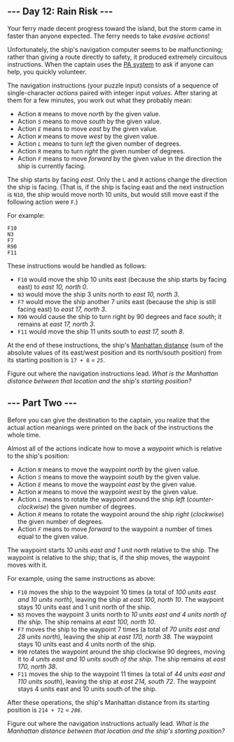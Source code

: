 ## --- Day 12: Rain Risk ---

Your ferry made decent progress toward the island, but the storm came in <span title="At least it wasn't a Category Six!">faster than anyone expected</span>. The ferry needs to take _evasive actions_!

Unfortunately, the ship's navigation computer seems to be malfunctioning; rather than giving a route directly to safety, it produced extremely circuitous instructions. When the captain uses the [PA system](https://en.wikipedia.org/wiki/Public_address_system) to ask if anyone can help, you quickly volunteer.

The navigation instructions (your puzzle input) consists of a sequence of single-character _actions_ paired with integer input _values_. After staring at them for a few minutes, you work out what they probably mean:

*   Action _`N`_ means to move _north_ by the given value.
*   Action _`S`_ means to move _south_ by the given value.
*   Action _`E`_ means to move _east_ by the given value.
*   Action _`W`_ means to move _west_ by the given value.
*   Action _`L`_ means to turn _left_ the given number of degrees.
*   Action _`R`_ means to turn _right_ the given number of degrees.
*   Action _`F`_ means to move _forward_ by the given value in the direction the ship is currently facing.

The ship starts by facing _east_. Only the `L` and `R` actions change the direction the ship is facing. (That is, if the ship is facing east and the next instruction is `N10`, the ship would move north 10 units, but would still move east if the following action were `F`.)

For example:

    F10
    N3
    F7
    R90
    F11

These instructions would be handled as follows:

*   `F10` would move the ship 10 units east (because the ship starts by facing east) to _east 10, north 0_.
*   `N3` would move the ship 3 units north to _east 10, north 3_.
*   `F7` would move the ship another 7 units east (because the ship is still facing east) to _east 17, north 3_.
*   `R90` would cause the ship to turn right by 90 degrees and face _south_; it remains at _east 17, north 3_.
*   `F11` would move the ship 11 units south to _east 17, south 8_.

At the end of these instructions, the ship's [Manhattan distance](https://en.wikipedia.org/wiki/Manhattan_distance) (sum of the absolute values of its east/west position and its north/south position) from its starting position is `17 + 8` = _`25`_.

Figure out where the navigation instructions lead. _What is the Manhattan distance between that location and the ship's starting position?_

## --- Part Two ---

Before you can give the destination to the captain, you realize that the actual action meanings were printed on the back of the instructions the whole time.

Almost all of the actions indicate how to move a _waypoint_ which is relative to the ship's position:

*   Action _`N`_ means to move the waypoint _north_ by the given value.
*   Action _`S`_ means to move the waypoint _south_ by the given value.
*   Action _`E`_ means to move the waypoint _east_ by the given value.
*   Action _`W`_ means to move the waypoint _west_ by the given value.
*   Action _`L`_ means to rotate the waypoint around the ship _left_ (_counter-clockwise_) the given number of degrees.
*   Action _`R`_ means to rotate the waypoint around the ship _right_ (_clockwise_) the given number of degrees.
*   Action _`F`_ means to move _forward_ to the waypoint a number of times equal to the given value.

The waypoint starts _10 units east and 1 unit north_ relative to the ship. The waypoint is relative to the ship; that is, if the ship moves, the waypoint moves with it.

For example, using the same instructions as above:

*   `F10` moves the ship to the waypoint 10 times (a total of _100 units east and 10 units north_), leaving the ship at _east 100, north 10_. The waypoint stays 10 units east and 1 unit north of the ship.
*   `N3` moves the waypoint 3 units north to _10 units east and 4 units north of the ship_. The ship remains at _east 100, north 10_.
*   `F7` moves the ship to the waypoint 7 times (a total of _70 units east and 28 units north_), leaving the ship at _east 170, north 38_. The waypoint stays 10 units east and 4 units north of the ship.
*   `R90` rotates the waypoint around the ship clockwise 90 degrees, moving it to _4 units east and 10 units south of the ship_. The ship remains at _east 170, north 38_.
*   `F11` moves the ship to the waypoint 11 times (a total of _44 units east and 110 units south_), leaving the ship at _east 214, south 72_. The waypoint stays 4 units east and 10 units south of the ship.

After these operations, the ship's Manhattan distance from its starting position is `214 + 72` = _`286`_.

Figure out where the navigation instructions actually lead. _What is the Manhattan distance between that location and the ship's starting position?_
